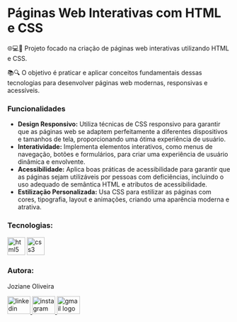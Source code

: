 <h1>Páginas Web Interativas com HTML e CSS</h1> 

<p align="left">🌐💻🎨 Projeto focado na criação de páginas web interativas utilizando HTML e CSS. <br>

📚🔍 O objetivo é praticar e aplicar conceitos fundamentais dessas tecnologias para desenvolver páginas web modernas, responsivas e acessíveis.</p> 

<h3 align="left">Funcionalidades</h3> 

<ul> 
<li><strong>Design Responsivo:</strong> Utiliza técnicas de CSS responsivo para garantir que as páginas web se adaptem perfeitamente a diferentes dispositivos e tamanhos de tela, proporcionando uma ótima experiência de usuário.</li> 
<li><strong>Interatividade:</strong> Implementa elementos interativos, como menus de navegação, botões e formulários, para criar uma experiência de usuário dinâmica e envolvente.</li> 
<li><strong>Acessibilidade:</strong> Aplica boas práticas de acessibilidade para garantir que as páginas sejam utilizáveis por pessoas com deficiências, incluindo o uso adequado de semântica HTML e atributos de acessibilidade.</li> 
<li><strong>Estilização Personalizada:</strong> Usa CSS para estilizar as páginas com cores, tipografia, layout e animações, criando uma aparência moderna e atrativa.</li> </ul> 

<h3 align="left">Tecnologias:</h3>

<div align="left"> 
<img src="https://cdn.jsdelivr.net/gh/devicons/devicon/icons/html5/html5-original-wordmark.svg" height="40" alt="html5 logo" /> 
<img src="https://cdn.jsdelivr.net/gh/devicons/devicon/icons/css3/css3-original-wordmark.svg" height="40" alt="css3 logo" /> </div> 

<h3 align="left">Autora:</h3> 
<p align="left">Joziane Oliveira</p> 
<div align="left"> 
<a href="https://www.linkedin.com/in/joziane-oliveira-144317182/" target="_blank"> 
<img src="https://raw.githubusercontent.com/maurodesouza/profile-readme-generator/master/src/assets/icons/social/linkedin/default.svg" width="52" height="40" alt="linkedin logo" /> </a> 
<a href="https://www.instagram.com/jozioliveirabr/" target="_blank"> 
<img src="https://raw.githubusercontent.com/maurodesouza/profile-readme-generator/master/src/assets/icons/social/instagram/default.svg" width="52" height="40" alt="instagram logo" /> </a> 
<a href="mailto:joziane.oliveira@educacao.mg.gov.br" target="_blank">
<img src="https://raw.githubusercontent.com/maurodesouza/profile-readme-generator/master/src/assets/icons/social/gmail/default.svg" width="52" height="40" alt="gmail logo" /> </a> </div>
 
